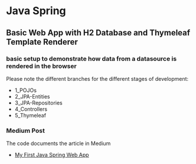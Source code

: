 # Java Spring 

## Basic Web App with H2 Database and Thymeleaf Template Renderer

### basic setup to demonstrate how data from a datasource is rendered in the browser


Please note the different branches for the different stages of development:

* 1_POJOs
* 2_JPA-Entities
* 3_JPA-Repositories
* 4_Controllers
* 5_Thymeleaf

### Medium Post 
The code documents the article in Medium
* [My First Java Spring Web App] 

[My First Java Spring Web App]: <https://https://medium.com/@mikedietz724/>
